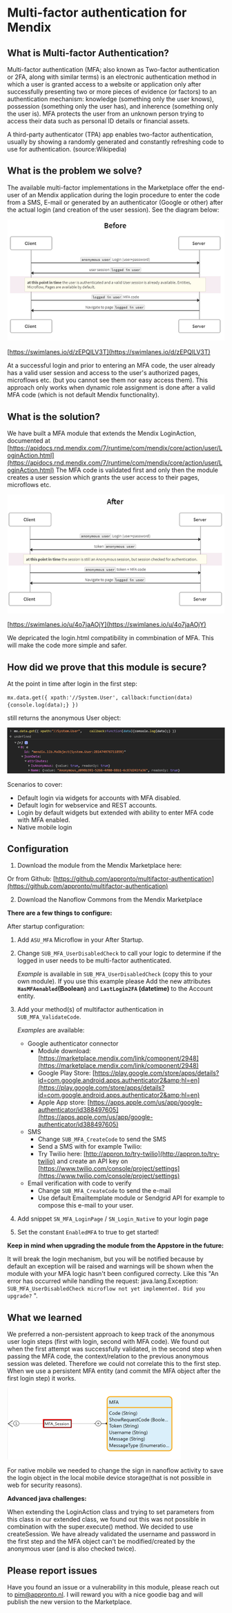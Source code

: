 # Multi-factor authentication for Mendix

## What is Multi-factor Authentication?

Multi-factor authentication (MFA; also known as Two-factor authentication or 2FA, along with similar terms) is an electronic authentication method in which a user is granted access to a website or application only after successfully presenting two or more pieces of evidence (or factors) to an authentication mechanism: knowledge (something only the user knows), possession (something only the user has), and inherence (something only the user is). MFA protects the user from an unknown person trying to access their data such as personal ID details or financial assets.

A third-party authenticator (TPA) app enables two-factor authentication, usually by showing a randomly generated and constantly refreshing code to use for authentication. (source:Wikipedia)

## What is the problem we solve?

The available multi-factor implementations in the Marketplace offer the end-user of an Mendix application during the login procedure to enter the code from a SMS, E-mail or generated by an authenticator (Google or other) after the actual login (and creation of the user session). See the diagram below:

![alt text](https://github.com/appronto/multifactor-authentication/blob/main/Output/Swimlane1.png?raw=true)

[https://swimlanes.io/d/zEPQlLV3T](https://swimlanes.io/d/zEPQlLV3T)

At a successful login and prior to entering an MFA code, the user already has a valid user session and access to the user&#39;s authorized pages, microflows etc. (but you cannot see them nor easy access them). This approach only works when dynamic role assignment is done after a valid MFA code (which is not default Mendix functionality).

## What is the solution?

We have built a MFA module that extends the Mendix LoginAction, documented at [https://apidocs.rnd.mendix.com/7/runtime/com/mendix/core/action/user/LoginAction.html](https://apidocs.rnd.mendix.com/7/runtime/com/mendix/core/action/user/LoginAction.html)
The MFA code is validated first and only then the module creates a user session which grants the user access to their pages, microflows etc.

![alt text](https://github.com/appronto/multifactor-authentication/blob/main/Output/Swimlane2.png?raw=true)

[https://swimlanes.io/u/4o7jaAOjY](https://swimlanes.io/u/4o7jaAOjY)

We depricated the login.html compatibility in commbination of MFA. This will make the code more simple and safer. 

## How did we prove that this module is secure?
At the point in time after login in the first step:

`mx.data.get({ xpath:'//System.User', callback:function(data){console.log(data);} })`

still returns the anonymous User object:

![alt text](https://github.com/appronto/multifactor-authentication/blob/main/Output/Code1.png?raw=true)

Scenarios to cover:

- Default login via widgets for accounts with MFA disabled.
- Default login for webservice and REST accounts.
- Login by default widgets but extended with ability to enter MFA code with MFA enabled.
- Native mobile login 

## Configuration

1. Download the module from the Mendix Marketplace here:

Or from Github: [https://github.com/appronto/multifactor-authentication](https://github.com/appronto/multifactor-authentication)

2. Download the Nanoflow Commons from the Mendix Marketplace

**There are a few things to configure:**

After startup configuration:
1. Add `ASU_MFA` Microflow in your After Startup.

2. Change `SUB_MFA_UserDisabledCheck` to call your logic to determine if the logged in user needs to be multi-factor authenticated.

	*Example* is available in `SUB_MFA_UserDisabledCheck` (copy this to your own module). If you use this example please Add the new attributes **`HasMFAenabled`(Boolean)** and **`LastLogin2FA` (datetime)** to the Account entity.

3. Add your method(s) of multifactor authentication in `SUB_MFA_ValidateCode`.

	*Examples* are available:

	- Google authenticator connector
	  - Module download: [https://marketplace.mendix.com/link/component/2948](https://marketplace.mendix.com/link/component/2948)
	  - Google Play Store: [https://play.google.com/store/apps/details?id=com.google.android.apps.authenticator2&amp;hl=en](https://play.google.com/store/apps/details?id=com.google.android.apps.authenticator2&amp;hl=en)
	  - Apple App store: [https://apps.apple.com/us/app/google-authenticator/id388497605](https://apps.apple.com/us/app/google-authenticator/id388497605)
	- SMS
	  - Change `SUB_MFA_CreateCode` to send the SMS
	  - Send a SMS with for example Twilio:
	  - Try Twilio here: [http://appron.to/try-twilio](http://appron.to/try-twilio) and create an API key on [https://www.twilio.com/console/project/settings](https://www.twilio.com/console/project/settings)
	- Email verification with code to verify
	  - Change `SUB_MFA_CreateCode` to send the e-mail
	  - Use default Emailtemplate module or Sendgrid API for example to compose this e-mail to your user.


4. Add snippet `SN_MFA_LoginPage` / `SN_Login_Native` to your login page

5. Set the constant `EnabledMFA` to true to get started!

**Keep in mind when upgrading the module from the Appstore in the future:**

It will break the login mechanism, but you will be notified because by default an exception will be raised and warnings will be shown when the module with your MFA logic hasn&#39;t been configured correcty. Like this &quot;An error has occurred while handling the request: java.lang.Exception: `SUB_MFA_UserDisabledCheck microflow not yet implemented. Did you upgrade?` &quot;.

## What we learned

We preferred a non-persistent approach to keep track of the anonymous user login steps (first with login, second with MFA code). We found out when the first attempt was successfully validated, in the second step when passing the MFA code, the context/relation to the previous anonymous session was deleted. Therefore we could not correlate this to the first step. When we use a persistent MFA entity (and commit the MFA object after the first login step) it works.

![alt text](https://github.com/appronto/multifactor-authentication/blob/main/Output/entity.png?raw=true)

For native mobile we needed to change the sign in nanoflow activity to save the login object in the local mobile device storage(that is not possible in web for security reasons).

**Advanced java challenges:**

When extending the LoginAction class and trying to set parameters from this class in our extended class, we found out this was not possible in combination with the super.execute() method. We decided to use createSession. We have already validated the username and password in the first step and the MFA object can&#39;t be modified/created by the anonymous user (and is also checked twice).

## Please report issues

Have you found an issue or a vulnerability in this module, please reach out to [pim@appronto.nl](mailto:pim@appronto.nl). I will reward you with a nice goodie bag and will publish the new version to the Marketplace.
